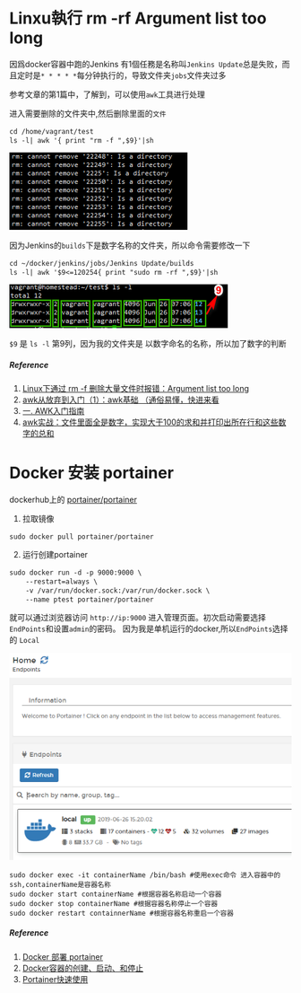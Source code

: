 # Linxu執行 rm -rf Argument list too long

因爲docker容器中跑的Jenkins 有1個任務是名称叫`Jenkins Update`总是失败，而且定时是`* * * * *`每分钟执行的，导致文件夹`jobs`文件夹过多

参考文章的第1篇中，了解到，可以使用`awk`工具进行处理

进入需要删除的文件夹中,然后删除里面的`文件`

```
cd /home/vagrant/test
ls -l| awk '{ print "rm -f ",$9}'|sh
```

![](images/190626/20190626145856.png)

因为Jenkins的`builds`下是数字名称的文件夹，所以命令需要修改一下

```
cd ~/docker/jenkins/jobs/Jenkins Update/builds
ls -l| awk '$9<=120254{ print "sudo rm -rf ",$9}'|sh
```
![](images/190626/20190626150656.png)

`$9` 是 `ls -l` 第9列，因为我的文件夹是 以数字命名的名称，所以加了数字的判断 

##### Reference
1. [Linux下通过 rm -f 删除大量文件时报错：Argument list too long](https://www.cnblogs.com/-abm/p/9283896.html)
2. [awk从放弃到入门（1）：awk基础 （通俗易懂，快进来看](https://blog.csdn.net/liang5603/article/details/80855386)
3. [一. AWK入门指南](https://awk.readthedocs.io/en/latest/chapter-one.html)
4. [awk实战：文件里面全是数字，实现大于100的求和并打印出所在行和这些数字的总和](https://blog.51cto.com/chaorenhuifei/1704339)

# Docker 安装  portainer

dockerhub上的 [portainer/portainer](https://hub.docker.com/r/portainer/portainer)

1. 拉取镜像

```
sudo docker pull portainer/portainer
```
2. 运行创建portainer

```
sudo docker run -d -p 9000:9000 \
    --restart=always \
    -v /var/run/docker.sock:/var/run/docker.sock \
    --name ptest portainer/portainer
```

就可以通过浏览器访问 `http://ip:9000` 进入管理页面。初次启动需要选择 `EndPoints`和设置`admin`的密码。
因为我是单机运行的docker,所以`EndPoints`选择的 `Local`

![](images/190626/20190626152414.png)



```
sudo docker exec -it containerName /bin/bash #使用exec命令 进入容器中的ssh,containerName是容器名称
sudo docker start containerName #根据容器名称启动一个容器
sudo docker stop containerName #根据容器名称停止一个容器
sudo docker restart containnerName #根据容器名称重启一个容器
```



##### Reference

1. [Docker 部署 portainer](https://www.cnblogs.com/xiangsikai/p/10291643.html)
2. [Docker容器的创建、启动、和停止](https://www.cnblogs.com/linjiqin/p/8608975.html)
3. [Portainer快速使用](https://www.kancloud.cn/websoft9/docker-guide/828253)